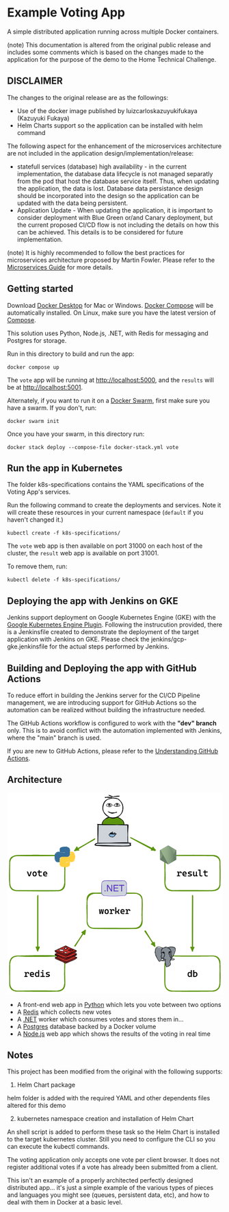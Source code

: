 # Example Voting App

A simple distributed application running across multiple Docker containers.

(note) This documentation is altered from the original public release and
includes some comments which is based on the changes made to the application
for the purpose of the demo to the Home Technical Challenge.

## DISCLAIMER 
The changes to the original release are as the followings:
- Use of the docker image published by luizcarloskazuyukifukaya (Kazuyuki
  Fukaya)
- Helm Charts support so the application can be installed with helm command

The following aspect for the enhancement of the microservices architecture are
not included in the application design/implementation/release:
- statefull services (database) high availability - in the current
  implementation, the database data lifecycle is not managed separatly from the pod that host the database service itself. Thus, when updating the application, the data is lost. Database data persistance design should be incorporated into the design so the application can be updated with the data being persistent.
- Application Update - When updating the application, it is important to
  consider deployment with Blue Green or/and Canary deployment, but the current
  proposed CI/CD flow is not including the details on how this can be achieved.
  This details is to be considered for future implementation.

(note) It is highly recommended to follow the best practices for microservices
architecture proposed by Martin Fowler. Please refer to the [Microservices
Guide](https://martinfowler.com/microservices/) for more details.


## Getting started

Download [Docker Desktop](https://www.docker.com/products/docker-desktop) for Mac or Windows. [Docker Compose](https://docs.docker.com/compose) will be automatically installed. On Linux, make sure you have the latest version of [Compose](https://docs.docker.com/compose/install/).

This solution uses Python, Node.js, .NET, with Redis for messaging and Postgres for storage.

Run in this directory to build and run the app:

```shell
docker compose up
```

The `vote` app will be running at [http://localhost:5000](http://localhost:5000), and the `results` will be at [http://localhost:5001](http://localhost:5001).

Alternately, if you want to run it on a [Docker Swarm](https://docs.docker.com/engine/swarm/), first make sure you have a swarm. If you don't, run:

```shell
docker swarm init
```

Once you have your swarm, in this directory run:

```shell
docker stack deploy --compose-file docker-stack.yml vote
```

## Run the app in Kubernetes

The folder k8s-specifications contains the YAML specifications of the Voting App's services.

Run the following command to create the deployments and services. Note it will create these resources in your current namespace (`default` if you haven't changed it.)

```shell
kubectl create -f k8s-specifications/
```

The `vote` web app is then available on port 31000 on each host of the cluster, the `result` web app is available on port 31001.

To remove them, run:

```shell
kubectl delete -f k8s-specifications/
```
## Deploying the app with Jenkins on GKE

Jenkins support deployment on Google Kubernetes Engine (GKE) with the [Google Kubernetes Engine Plugin](https://plugins.jenkins.io/google-kubernetes-engine/). Following the instrucution provided, there is a Jenkinsfile created to demonstrate the deployment of the target application with Jenkins on GKE. Please check the jenkins/gcp-gke.jenkinsfile for the actual steps performed by Jenkins.

## Building and Deploying the app with GitHub Actions

To reduce effort in building the Jenkins server for the CI/CD Pipeline
management, we are introducing support for GitHub Actions so the automation can
be realized without building the infrastructure needed.

The GitHub Actions workflow is configured to work with the <b>"dev" branch</b> only.
This is to avoid conflict with the automation implemented with Jenkins, where the "main" branch is used.

If you are new to GitHub Actions, please refer to the [Understanding GitHub Actions](https://docs.github.com/en/actions/learn-github-actions/understanding-github-actions).


## Architecture

![Architecture diagram](architecture.excalidraw.png)

* A front-end web app in [Python](/vote) which lets you vote between two options
* A [Redis](https://hub.docker.com/_/redis/) which collects new votes
* A [.NET](/worker/) worker which consumes votes and stores them in…
* A [Postgres](https://hub.docker.com/_/postgres/) database backed by a Docker volume
* A [Node.js](/result) web app which shows the results of the voting in real time

## Notes

This project has been modified from the original with the following supports:
1) Helm Chart package
  
  helm folder is added with the required YAML and other dependents files
  altered for this demo

2) kubernetes namespace creation and installation of Helm Chart
  
  An shell script is added to perform these task so the Helm Chart is installed
  to the target kubernetes cluster. Still you need to configure the CLI so you
  can execute the kubectl commands.

The voting application only accepts one vote per client browser. It does not register additional votes if a vote has already been submitted from a client.

This isn't an example of a properly architected perfectly designed distributed app... it's just a simple example of the various types of pieces and languages you might see (queues, persistent data, etc), and how to deal with them in Docker at a basic level.
